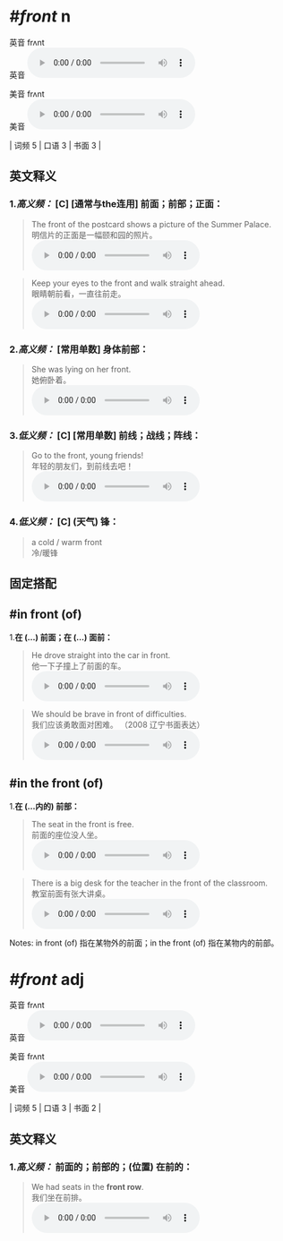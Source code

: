 # ***\#front*** n
英音 frʌnt  
英音
<audio src="./media/front-B.aac" controls="controls"></audio>

美音 frʌnt  
美音
<audio src="./media/front.aac" controls="controls"></audio>



| 词频 5 | 口语 3 | 书面 3 |  

英文释义
---
### 1.*高义频：* **[C] [通常与the连用] 前面；前部；正面：**  

 > The front of the postcard shows a picture of the Summer Palace.  
 > 明信片的正面是一幅颐和园的照片。    
<audio src="./media/front-2.aac" controls="controls"></audio>

 > Keep your eyes to the front and walk straight ahead.  
 > 眼睛朝前看，一直往前走。    
<audio src="./media/front-3.aac" controls="controls"></audio>

### 2.*高义频：* **[常用单数] 身体前部：**  

 > She was lying on her front.   
 > 她俯卧着。    
<audio src="./media/front-4.aac" controls="controls"></audio>

### 3.*低义频：* **[C] [常用单数] 前线；战线；阵线：**  

 > Go to the front, young friends!  
 > 年轻的朋友们，到前线去吧！    
<audio src="./media/front-5.aac" controls="controls"></audio>

### 4.*低义频：* **[C] (天气) 锋：**  

 > a cold / warm front   
 > 冷/暖锋    


固定搭配
---
## \#in front (of)
1.**在 (…) 前面；在 (…) 面前：**  

 > He drove straight into the car in front.  
 > 他一下子撞上了前面的车。    
<audio src="./media/front-6.aac" controls="controls"></audio>

 > We should be brave in front of difficulties.  
 > 我们应该勇敢面对困难。  （2008 辽宁书面表达）  
<audio src="./media/front-8.aac" controls="controls"></audio>

## \#in the front (of) 
1.**在 (…内的) 前部：**  

 > The seat in the front is free.   
 > 前面的座位没人坐。    
<audio src="./media/front-9.aac" controls="controls"></audio>

 > There is a big desk for the teacher in the front of the classroom.  
 > 教室前面有张大讲桌。    
<audio src="./media/front-10.aac" controls="controls"></audio>

Notes: in front (of) 指在某物外的前面；in the front (of) 指在某物内的前部。  

# ***\#front*** adj
英音 frʌnt  
英音
<audio src="./media/front-B.aac" controls="controls"></audio>

美音 frʌnt  
美音
<audio src="./media/front.aac" controls="controls"></audio>



| 词频 5 | 口语 3 | 书面 2 |  

英文释义
---
### 1.*高义频：* **前面的；前部的；(位置) 在前的：**  

 > We had seats in the **front row**.   
 > 我们坐在前排。    
<audio src="./media/front-12.aac" controls="controls"></audio>


